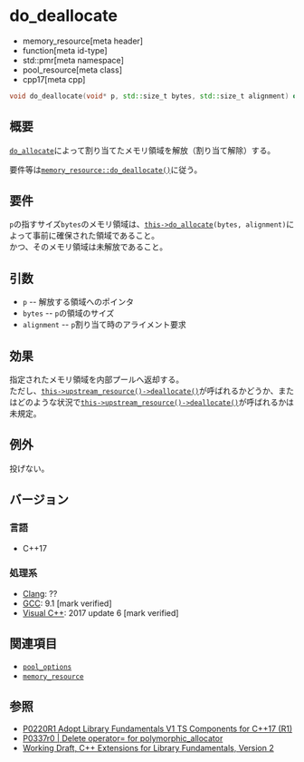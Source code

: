 # do_deallocate
* memory_resource[meta header]
* function[meta id-type]
* std::pmr[meta namespace]
* pool_resource[meta class]
* cpp17[meta cpp]

```cpp
void do_deallocate(void* p, std::size_t bytes, std::size_t alignment) override;
```

## 概要
[`do_allocate`](do_allocate.md)によって割り当てたメモリ領域を解放（割り当て解除）する。

要件等は[`memory_resource::do_deallocate()`](/reference/memory_resource/memory_resource/do_deallocate.md)に従う。

## 要件
`p`の指すサイズ`bytes`のメモリ領域は、[`this->do_allocate`](do_allocate.md)`(bytes, alignment)`によって事前に確保された領域であること。  
かつ、そのメモリ領域は未解放であること。

## 引数
- `p` -- 解放する領域へのポインタ
- `bytes` -- `p`の領域のサイズ
- `alignment` -- `p`割り当て時のアライメント要求

## 効果
指定されたメモリ領域を内部プールへ返却する。  
ただし、[`this->upstream_resource()`](upstream_resource.md)[`->deallocate()`](/reference/memory_resource/memory_resource/deallocate.md)が呼ばれるかどうか、またはどのような状況で[`this->upstream_resource()`](upstream_resource.md)[`->deallocate()`](/reference/memory_resource/memory_resource/deallocate.md)が呼ばれるかは未規定。


## 例外
投げない。

## バージョン
### 言語
- C++17

### 処理系
- [Clang](/implementation.md#clang): ??
- [GCC](/implementation.md#gcc): 9.1 [mark verified]
- [Visual C++](/implementation.md#visual_cpp): 2017 update 6 [mark verified]

## 関連項目
- [`pool_options`](/reference/memory_resource/pool_options.md)
- [`memory_resource`](/reference/memory_resource/memory_resource.md)

## 参照
- [P0220R1 Adopt Library Fundamentals V1 TS Components for C++17 (R1)](http://www.open-std.org/jtc1/sc22/wg21/docs/papers/2016/p0220r1.html)
- [P0337r0 | Delete operator= for polymorphic_allocator](http://www.open-std.org/jtc1/sc22/wg21/docs/papers/2016/p0337r0.html)
- [Working Draft, C++ Extensions for Library Fundamentals, Version 2](http://www.open-std.org/jtc1/sc22/wg21/docs/papers/2015/n4562.html#memory.resource.synop)
